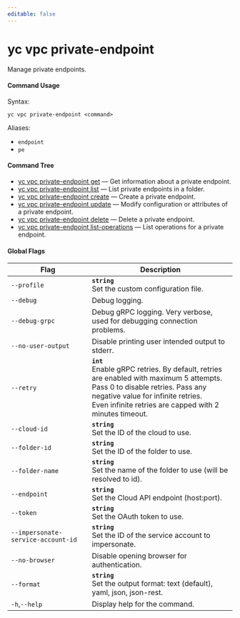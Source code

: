 ```yaml
---
editable: false
---
```


# yc vpc private-endpoint

Manage private endpoints.

#### Command Usage

Syntax: 

`yc vpc private-endpoint <command>`

Aliases: 

- `endpoint`
- `pe`

#### Command Tree

- [yc vpc private-endpoint get](get.md) — Get information about a private endpoint.
- [yc vpc private-endpoint list](list.md) — List private endpoints in a folder.
- [yc vpc private-endpoint create](create.md) — Create a private endpoint.
- [yc vpc private-endpoint update](update.md) — Modify configuration or attributes of a private endpoint.
- [yc vpc private-endpoint delete](delete.md) — Delete a private endpoint.
- [yc vpc private-endpoint list-operations](list-operations.md) — List operations for a private endpoint.

#### Global Flags

| Flag | Description |
|----|----|
|`--profile`|<b>`string`</b><br/>Set the custom configuration file.|
|`--debug`|Debug logging.|
|`--debug-grpc`|Debug gRPC logging. Very verbose, used for debugging connection problems.|
|`--no-user-output`|Disable printing user intended output to stderr.|
|`--retry`|<b>`int`</b><br/>Enable gRPC retries. By default, retries are enabled with maximum 5 attempts.<br/>Pass 0 to disable retries. Pass any negative value for infinite retries.<br/>Even infinite retries are capped with 2 minutes timeout.|
|`--cloud-id`|<b>`string`</b><br/>Set the ID of the cloud to use.|
|`--folder-id`|<b>`string`</b><br/>Set the ID of the folder to use.|
|`--folder-name`|<b>`string`</b><br/>Set the name of the folder to use (will be resolved to id).|
|`--endpoint`|<b>`string`</b><br/>Set the Cloud API endpoint (host:port).|
|`--token`|<b>`string`</b><br/>Set the OAuth token to use.|
|`--impersonate-service-account-id`|<b>`string`</b><br/>Set the ID of the service account to impersonate.|
|`--no-browser`|Disable opening browser for authentication.|
|`--format`|<b>`string`</b><br/>Set the output format: text (default), yaml, json, json-rest.|
|`-h`,`--help`|Display help for the command.|
